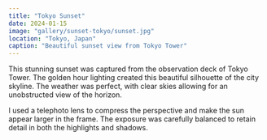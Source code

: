 ```yaml
---
title: "Tokyo Sunset"
date: 2024-01-15
image: "gallery/sunset-tokyo/sunset.jpg"
location: "Tokyo, Japan"
caption: "Beautiful sunset view from Tokyo Tower"
---
```


This stunning sunset was captured from the observation deck of Tokyo Tower. The golden hour lighting created this beautiful silhouette of the city skyline. The weather was perfect, with clear skies allowing for an unobstructed view of the horizon.

I used a telephoto lens to compress the perspective and make the sun appear larger in the frame. The exposure was carefully balanced to retain detail in both the highlights and shadows.

